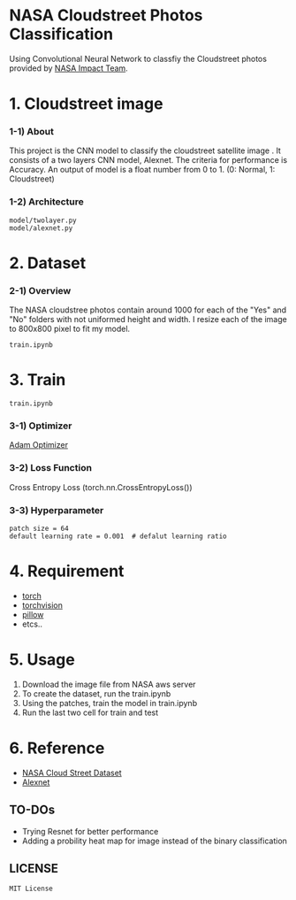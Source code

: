 NASA Cloudstreet Photos Classification
====================================

Using Convolutional Neural Network to classfiy the Cloudstreet photos provided by [NASA Impact Team](https://github.com/NASA-IMPACT/data_share).

# 1. Cloudstreet image #


### 1-1) About
This project is the CNN model to classify the cloudstreet satellite image . It consists of a two layers CNN model,
Alexnet. The criteria for performance is Accuracy. 
An output of model is a float number from 0 to 1. (0: Normal, 1: Cloudstreet)


### 1-2) Architecture
```
model/twolayer.py
model/alexnet.py
```



# 2. Dataset


### 2-1) Overview
The NASA cloudstree photos contain around 1000 for each of the "Yes" and "No" folders with not uniformed height and width. I resize each of the image to 800x800 pixel to fit my model.

```
train.ipynb
```

# 3. Train
```
train.ipynb
```

### 3-1) Optimizer 
[Adam Optimizer](https://towardsdatascience.com/adam-latest-trends-in-deep-learning-optimization-6be9a291375c)


### 3-2) Loss Function
Cross Entropy Loss (torch.nn.CrossEntropyLoss())


### 3-3) Hyperparameter

    patch size = 64
    default learning rate = 0.001  # defalut learning ratio

    


# 4. Requirement
- [torch](http://pytorch.org/docs/master/nn.html)
- [torchvision](http://pytorch.org/docs/master/torchvision/transforms.html?highlight=torchvision%20transform)
- [pillow](https://pillow.readthedocs.io/en/stable/)
- etcs..


# 5. Usage
1) Download the image file from NASA aws server
2) To create the dataset, run the train.ipynb
3) Using the patches, train the model in train.ipynb
4) Run the last two cell for train and test

# 6. Reference
- [NASA Cloud Street Dataset](https://github.com/JooHyun-Lee/Camelyon17)
- [Alexnet](https://papers.nips.cc/paper/4824-imagenet-classification-with-deep-convolutional-neural-networks.pdf)


TO-DOs
------

* Trying Resnet for better performance  
* Adding a probility heat map for image instead of the binary classification



LICENSE
-------

```
MIT License
```  
